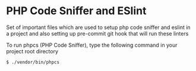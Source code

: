 # PHP Code Sniffer and ESlint

Set of important files which are used to setup php code sniffer and eslint in a project and also setting up pre-commit git hook that will run these linters

To run phpcs (PHP Code Sniffer), type the following command in your project root directory

    $ ./vendor/bin/phpcs
